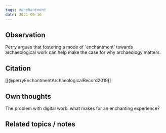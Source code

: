```yaml
---
tags: #enchantment
date: 2021-06-16
---
```


## Observation
Perry argues that fostering a mode of 'enchantment' towards archaeological work can help make the case for why archaeology matters.

## Citation
[[@perryEnchantmentArchaeologicalRecord2019]]

## Own thoughts

The problem with digital work: what makes for an enchanting experience? 

## Related topics / notes
